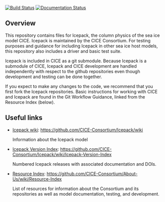 [![Build Status](https://travis-ci.org/CICE-Consortium/Icepack.svg?branch=master)](https://travis-ci.org/CICE-Consortium/Icepack)
[![Documentation Status](https://readthedocs.org/projects/cice-consortium-icepack/badge/?version=master)](http://cice-consortium-icepack.readthedocs.io/en/master/?badge=master)

## Overview
This repository contains files for Icepack, the column physics of the sea ice model CICE. Icepack is maintained by the CICE Consortium.  For testing purposes and guidance for including Icepack in other sea ice host models, this repository also includes a driver and basic test suite.

Icepack is included in CICE as a git submodule.  Because Icepack is a submodule of CICE, Icepack and CICE development are handled independently with respect to the github repositories even though development and testing can be done together.

If you expect to make any changes to the code, we recommend that you first fork the Icepack repositories. Basic instructions for working with CICE and Icepack are found in the Git Workflow Guidance, linked from the Resource Index (below).

## Useful links
* [Icepack wiki](https://github.com/CICE-Consortium/Icepack/wiki): https://github.com/CICE-Consortium/Icepack/wiki

   Information about the Icepack model

* [Icepack Version Index](https://github.com/CICE-Consortium/Icepack/wiki/Icepack-Version-Index): https://github.com/CICE-Consortium/Icepack/wiki/Icepack-Version-Index

   Numbered Icepack releases with associated documentation and DOIs. 

* [Resource Index](https://github.com/CICE-Consortium/About-Us/wiki/Resource-Index): https://github.com/CICE-Consortium/About-Us/wiki/Resource-Index

   List of resources for information about the Consortium and its repositories as well as model documentation, testing, and development.
